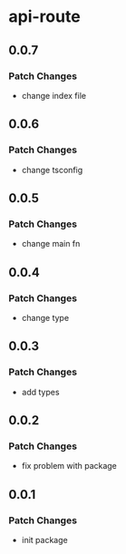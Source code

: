 # api-route

## 0.0.7

### Patch Changes

- change index file

## 0.0.6

### Patch Changes

- change tsconfig

## 0.0.5

### Patch Changes

- change main fn

## 0.0.4

### Patch Changes

- change type

## 0.0.3

### Patch Changes

- add types

## 0.0.2

### Patch Changes

- fix problem with package

## 0.0.1

### Patch Changes

- init package
